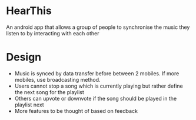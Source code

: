 # HearThis
An android app that allows a group of people to synchronise the music they listen to by interacting with each other

# Design
- Music is synced by data transfer before between 2 mobiles. If more mobiles, use broadcasting method.
- Users cannot stop a song which is currently playing but rather define the next song for the playlist
- Others can upvote or downvote if the song should be played in the playlist next
- More features to be thought of based on feedback 
